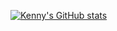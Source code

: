 [![Kenny's GitHub stats](https://github-readme-stats.vercel.app/api?username=alibekkenny&show_icons=true&theme=synthwave)](https://github.com/anuraghazra/github-readme-stats)
